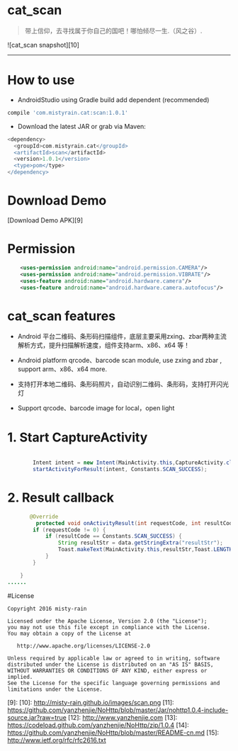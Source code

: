 # cat_scan
> 带上信仰，去寻找属于你自己的国吧！哪怕倾尽一生.（风之谷）.


  ![cat_scan snapshot][10]


----

# How to use

* AndroidStudio using Gradle build add dependent (recommended)
```groovy
compile 'com.mistyrain.cat:scan:1.0.1'
```
* Download the latest JAR or grab via Maven:
```groovy
<dependency>
  <groupId>com.mistyrain.cat</groupId>
  <artifactId>scan</artifactId>
  <version>1.0.1</version>
  <type>pom</type>
</dependency>
```

# Download Demo
[Download Demo APK][9]  

# Permission
```xml
    <uses-permission android:name="android.permission.CAMERA"/>
    <uses-permission android:name="android.permission.VIBRATE"/>
    <uses-feature android:name="android.hardware.camera"/>
    <uses-feature android:name="android.hardware.camera.autofocus"/>
```

# cat_scan features
* Android 平台二维码、条形码扫描组件，底层主要采用zxing、zbar两种主流解析方式，提升扫描解析速度，组件支持arm、x86、x64 等！

* Android platform qrcode、barcode scan module, use zxing and zbar , support arm、x86、x64 more.

* 支持打开本地二维码、条形码照片，自动识别二维码、条形码，支持打开闪光灯

* Support qrcode、barcode image for local，open light



# 1. Start CaptureActivity
```java
 
        Intent intent = new Intent(MainActivity.this,CaptureActivity.class);
        startActivityForResult(intent, Constants.SCAN_SUCCESS);

```

# 2. Result callback
```java
       @Override
         protected void onActivityResult(int requestCode, int resultCode, Intent data) {
        if (requestCode != 0) {
            if (resultCode == Constants.SCAN_SUCCESS) {
                String resultStr = data.getStringExtra("resultStr");
                Toast.makeText(MainActivity.this,resultStr,Toast.LENGTH_SHORT).show();
            }
        }

    }
......
```


#License
```text
Copyright 2016 misty-rain

Licensed under the Apache License, Version 2.0 (the "License");
you may not use this file except in compliance with the License.
You may obtain a copy of the License at

   http://www.apache.org/licenses/LICENSE-2.0

Unless required by applicable law or agreed to in writing, software
distributed under the License is distributed on an "AS IS" BASIS,
WITHOUT WARRANTIES OR CONDITIONS OF ANY KIND, either express or implied.
See the License for the specific language governing permissions and
limitations under the License.
```

[1]: https://github.com/yanzhenjie/NoHttp/
[2]: https://github.com/yanzhenjie/SkillGroupRule
[3]: http://blog.csdn.net/yanzhenjie1003
[4]: http://pan.baidu.com/s/1miEOtwG
[5]: http://www.nohttp.net
[6]: http://doc.nohttp.net
[7]: https://github.com/yanzhenjie/NoHttp/issues
[8]: https://github.com/yanzhenjie/NoHttp/blob/master/Jar/nohttp1.0.4.jar?raw=true
[9]:
[10]: http://misty-rain.github.io/images/scan.png
[11]: https://github.com/yanzhenjie/NoHttp/blob/master/Jar/nohttp1.0.4-include-source.jar?raw=true
[12]: http://www.yanzhenjie.com
[13]: https://codeload.github.com/yanzhenjie/NoHttp/zip/1.0.4
[14]: https://github.com/yanzhenjie/NoHttp/blob/master/README-cn.md
[15]: http://www.ietf.org/rfc/rfc2616.txt
